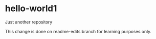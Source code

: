 # hello-world1
Just another repository

This change is done on readme-edits branch for learning purposes only.
